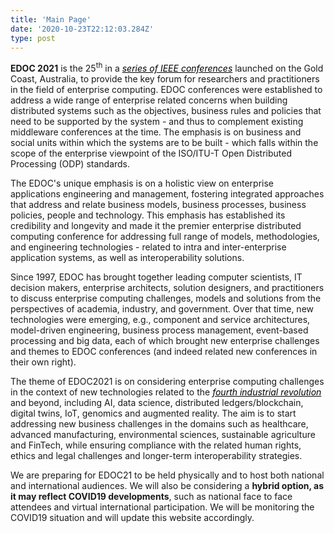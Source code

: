 ```yaml
---
title: 'Main Page'
date: '2020-10-23T22:12:03.284Z'
type: post
---
```

**EDOC 2021** is the 25<sup>th</sup> in a <a style="color: black;text-decoration: underline;" href="http://www.ieee-edoc.org/"><i>series of IEEE conferences</i></a> launched on the Gold Coast, Australia, to provide the key forum for researchers and practitioners in the field of enterprise computing. EDOC conferences were established to address a wide range of enterprise related concerns when building distributed systems such as the objectives, business rules and policies that need to be supported by the system - and thus to complement existing middleware conferences at the time. The emphasis is on business and social units within which the systems are to be built - which falls within the scope of the enterprise viewpoint of the ISO/ITU-T Open Distributed Processing (ODP) standards.

The EDOC's unique emphasis is on a holistic view on enterprise applications engineering and management, fostering integrated approaches that address and relate business models, business processes, business policies, people and technology. This emphasis has established its credibility and longevity and made it the premier enterprise distributed computing conference for addressing full range of models, methodologies, and engineering technologies - related to intra and inter-enterprise application systems, as well as interoperability solutions.

Since 1997, EDOC has brought together leading computer scientists, IT decision makers, enterprise architects, solution designers, and practitioners to discuss enterprise computing challenges, models and solutions from the perspectives of academia, industry, and government. Over that time, new technologies were emerging, e.g., component and service architectures, model-driven engineering, business process management, event-based processing and big data, each of which brought new enterprise challenges and themes to EDOC conferences (and indeed related new conferences in their own right).

The theme of EDOC2021 is on considering enterprise computing challenges in the context of new technologies related to the <a style="color: black;text-decoration: underline;" href="https://www.industry.gov.au/funding-and-incentives/industry-40"><i>fourth industrial revolution</i></a> and beyond, including AI, data science, distributed ledgers/blockchain, digital twins, IoT, genomics and augmented reality. The aim is to start addressing new business challenges in the domains such as healthcare, advanced manufacturing, environmental sciences, sustainable agriculture and FinTech, while ensuring compliance with the related human rights, ethics and legal challenges and longer-term interoperability strategies.

We are preparing for EDOC21 to be held physically and to host both national and international audiences. We will also be considering a **hybrid option, as it may reflect COVID19 developments**, such as national face to face attendees and virtual international participation. We will be monitoring the COVID19 situation and will update this website accordingly.
